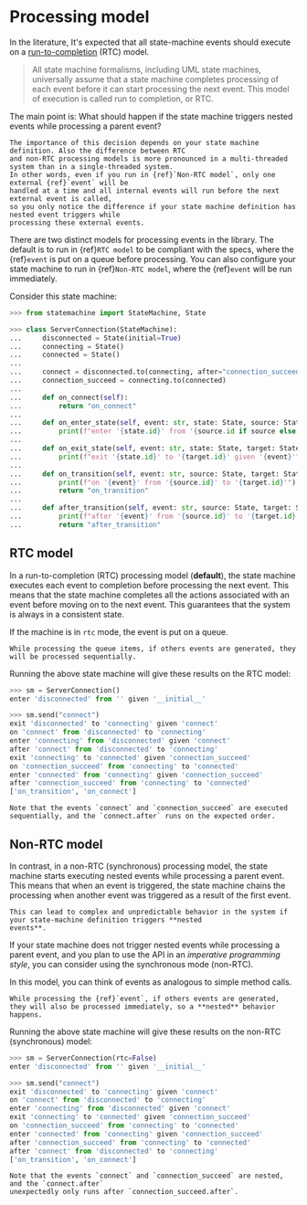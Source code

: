 # Processing model

In the literature, It's expected that all state-machine events should execute on a
[run-to-completion](https://en.wikipedia.org/wiki/UML_state_machine#Run-to-completion_execution_model)
(RTC) model.

> All state machine formalisms, including UML state machines, universally assume that a state machine
> completes processing of each event before it can start processing the next event. This model of
> execution is called run to completion, or RTC.

The main point is: What should happen if the state machine triggers nested events while processing a parent event?

```{hint}
The importance of this decision depends on your state machine definition. Also the difference between RTC
and non-RTC processing models is more pronounced in a multi-threaded system than in a single-threaded system.
In other words, even if you run in {ref}`Non-RTC model`, only one external {ref}`event` will be
handled at a time and all internal events will run before the next external event is called,
so you only notice the difference if your state machine definition has nested event triggers while
processing these external events.
```

There are two distinct models for processing events in the library. The default is to run in
{ref}`RTC model` to be compliant with the specs, where the {ref}`event` is put on a
queue before processing. You can also configure your state machine to run in
{ref}`Non-RTC model`, where the {ref}`event` will be run immediately.

Consider this state machine:

```py
>>> from statemachine import StateMachine, State

>>> class ServerConnection(StateMachine):
...     disconnected = State(initial=True)
...     connecting = State()
...     connected = State()
...
...     connect = disconnected.to(connecting, after="connection_succeed")
...     connection_succeed = connecting.to(connected)
...
...     def on_connect(self):
...         return "on_connect"
...
...     def on_enter_state(self, event: str, state: State, source: State):
...         print(f"enter '{state.id}' from '{source.id if source else ''}' given '{event}'")
...
...     def on_exit_state(self, event: str, state: State, target: State):
...         print(f"exit '{state.id}' to '{target.id}' given '{event}'")
...
...     def on_transition(self, event: str, source: State, target: State):
...         print(f"on '{event}' from '{source.id}' to '{target.id}'")
...         return "on_transition"
...
...     def after_transition(self, event: str, source: State, target: State):
...         print(f"after '{event}' from '{source.id}' to '{target.id}'")
...         return "after_transition"

```

## RTC model

In a run-to-completion (RTC) processing model (**default**), the state machine executes each event to completion before processing the next event. This means that the state machine completes all the actions associated with an event before moving on to the next event. This guarantees that the system is always in a consistent state.

If the machine is in `rtc` mode, the event is put on a queue.

```{note}
While processing the queue items, if others events are generated, they will be processed sequentially.
```

Running the above state machine will give these results on the RTC model:

```py
>>> sm = ServerConnection()
enter 'disconnected' from '' given '__initial__'

>>> sm.send("connect")
exit 'disconnected' to 'connecting' given 'connect'
on 'connect' from 'disconnected' to 'connecting'
enter 'connecting' from 'disconnected' given 'connect'
after 'connect' from 'disconnected' to 'connecting'
exit 'connecting' to 'connected' given 'connection_succeed'
on 'connection_succeed' from 'connecting' to 'connected'
enter 'connected' from 'connecting' given 'connection_succeed'
after 'connection_succeed' from 'connecting' to 'connected'
['on_transition', 'on_connect']

```

```{note}
Note that the events `connect` and `connection_succeed` are executed sequentially, and the `connect.after` runs on the expected order.
```

## Non-RTC model

In contrast, in a non-RTC (synchronous) processing model, the state machine starts executing nested events
while processing a parent event. This means that when an event is triggered, the state machine
chains the processing when another event was triggered as a result of the first event.

```{warning}
This can lead to complex and unpredictable behavior in the system if your state-machine definition triggers **nested
events**.
```

If your state machine does not trigger nested events while processing a parent event,
and you plan to use the API in an _imperative programming style_, you can consider using the synchronous mode (non-RTC).

In this model, you can think of events as analogous to simple method calls.

```{note}
While processing the {ref}`event`, if others events are generated, they will also be processed immediately, so a **nested** behavior happens.
```

Running the above state machine will give these results on the non-RTC (synchronous) model:

```py
>>> sm = ServerConnection(rtc=False)
enter 'disconnected' from '' given '__initial__'

>>> sm.send("connect")
exit 'disconnected' to 'connecting' given 'connect'
on 'connect' from 'disconnected' to 'connecting'
enter 'connecting' from 'disconnected' given 'connect'
exit 'connecting' to 'connected' given 'connection_succeed'
on 'connection_succeed' from 'connecting' to 'connected'
enter 'connected' from 'connecting' given 'connection_succeed'
after 'connection_succeed' from 'connecting' to 'connected'
after 'connect' from 'disconnected' to 'connecting'
['on_transition', 'on_connect']

```

```{note}
Note that the events `connect` and `connection_succeed` are nested, and the `connect.after`
unexpectedly only runs after `connection_succeed.after`.
```
